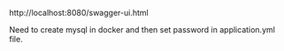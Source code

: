 http://localhost:8080/swagger-ui.html

Need to create mysql in docker and then set password in application.yml file.
